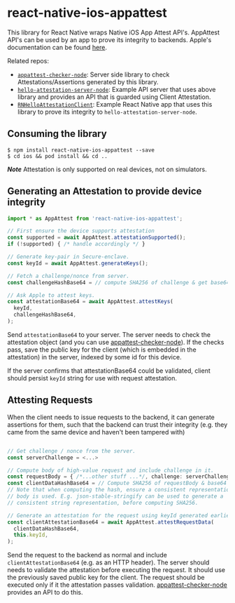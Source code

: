 # react-native-ios-appattest

This library for React Native wraps Native iOS App Attest API's. AppAttest
API's can be used by an app to prove its integrity to backends. Apple's
documentation can be found [here](https://developer.apple.com/documentation/devicecheck/establishing-your-app-s-integrity).

Related repos:

- [`appattest-checker-node`](https://github.com/srinivas1729/appattest-checker-node):
  Server side library to check Attestations/Assertions generated by this library.
- [`hello-attestation-server-node`](https://github.com/srinivas1729/hello-attestation-server-node):
  Example API server that uses above library and provides an API that is guarded
  using Client Attestation.
- [`RNHelloAttestationClient`](https://github.com/srinivas1729/RNHelloAttestationClient):
  Example React Native app that uses this library to prove its integrity to `hello-attestation-server-node`.

## Consuming the library

```
$ npm install react-native-ios-appattest --save
$ cd ios && pod install && cd ..
```

**_Note_** Attestation is only supported on real devices, not on simulators.

## Generating an Attestation to provide device integrity

```typescript
import * as AppAttest from 'react-native-ios-appattest';

// First ensure the device supports attestation
const supported = await AppAttest.attestationSupported();
if (!supported) { /* handle accordingly */ }

// Generate key-pair in Secure-enclave.
const keyId = await AppAttest.generateKeys();

// Fetch a challenge/nonce from server.
const challengeHashBase64 = // compute SHA256 of challenge & get base64 of hash.

// Ask Apple to attest keys.
const attestationBase64 = await AppAttest.attestKeys(
  keyId,
  challengeHashBase64,
);
```

Send `attestationBase64` to your server. The server needs to check
the attestation object (and you can use [appattest-checker-node](https://github.com/srinivas1729/appattest-checker-node)).
If the checks pass, save the public key  for the client (which is embedded in
the attestation) in the server, indexed by some id for this device.

If the server confirms that attestationBase64 could be validated, client
should persist `keyId` string for use with request attestation.

## Attesting Requests

When the client needs to issue requests to the backend, it can generate
assertions for them, such that the backend can trust their integrity (e.g.
they came from the same device and haven't been tampered with)

```typescript

// Get challenge / nonce from the server.
const serverChallenge = <...>

// Compute body of high-value request and include challenge in it.
const requestBody = { /*...other stuff ...*/, challenge: serverChallenge };
const clientDataHashBase64 = // Compute SHA256 of requestBody & base64 of hash
// Note that when computing the hash, ensure a consistent representation of the
// body is used. E.g. json-stable-stringify can be used to generate a
// consistent string representation, before computing SHA256.

// Generate an attestation for the request using keyId generated earlier
const clientAttestationBase64 = await AppAttest.attestRequestData(
  clientDataHashBase64,
  this.keyId,
);
```

Send the request to the backend as normal and include `clientAttestationBase64`
(e.g. as an HTTP header). The server should needs to validate the attestation
before executing the request. It should use the previously saved public key for
the client. The request should be executed only if it the attestation passes
validation. [appattest-checker-node](https://github.com/srinivas1729/appattest-checker-node) provides an API to do this.
